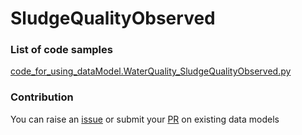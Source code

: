 # SludgeQualityObserved

### List of code samples 

<!-- 50-List of code -->

<!-- [code entry](link) -->
[code_for_using_dataModel.WaterQuality_SludgeQualityObserved.py](https://github.com/smart-data-models/dataModel.WaterQuality/blob/master/SludgeQualityObserved/code/code_for_using_dataModel.WaterQuality_SludgeQualityObserved.py)


<!-- /50-List of code -->

### Contribution
You can raise an [issue](https://github.com/smart-data-models/dataModel.WaterQuality/issues) or submit your [PR](https://github.com/smart-data-models/dataModel.WaterQuality/pulls) on existing data models
